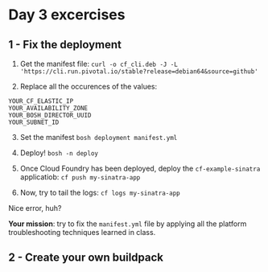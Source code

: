 # Day 3 excercises

## 1 - Fix the deployment

1. Get the manifest file:
`curl -o cf_cli.deb -J -L 'https://cli.run.pivotal.io/stable?release=debian64&source=github'`

2. Replace all the occurences of the values:
```
YOUR_CF_ELASTIC_IP
YOUR_AVAILABILITY_ZONE
YOUR_BOSH_DIRECTOR_UUID
YOUR_SUBNET_ID
```

3. Set the manifest
`bosh deployment manifest.yml`

4. Deploy!
`bosh -n deploy`

5. Once Cloud Foundry has been deployed, deploy the `cf-example-sinatra` applicatiob:
`cf push my-sinatra-app`

6. Now, try to tail the logs:
`cf logs my-sinatra-app`

Nice error, huh?

**Your mission**: try to fix the `manifest.yml` file by applying all the platform troubleshooting techniques learned in class.

## 2 - Create your own buildpack
